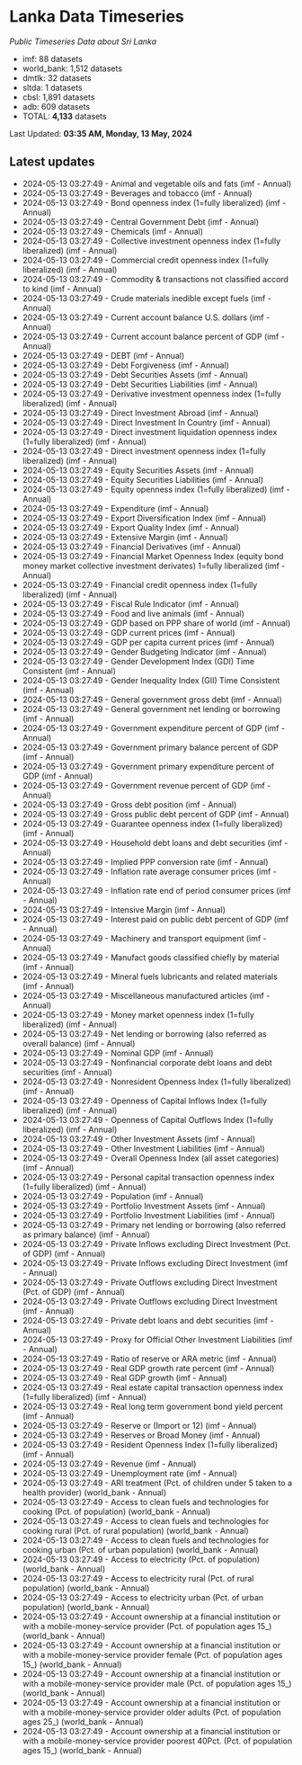 # Lanka Data Timeseries
*Public Timeseries Data about Sri Lanka*

* imf: 88 datasets
* world_bank: 1,512 datasets
* dmtlk: 32 datasets
* sltda: 1 datasets
* cbsl: 1,891 datasets
* adb: 609 datasets
* TOTAL: **4,133** datasets

Last Updated: **03:35 AM, Monday, 13 May, 2024**

## Latest updates

* 2024-05-13 03:27:49 - Animal and vegetable oils and fats (imf - Annual)
* 2024-05-13 03:27:49 - Beverages and tobacco (imf - Annual)
* 2024-05-13 03:27:49 - Bond openness index (1=fully liberalized) (imf - Annual)
* 2024-05-13 03:27:49 - Central Government Debt (imf - Annual)
* 2024-05-13 03:27:49 - Chemicals (imf - Annual)
* 2024-05-13 03:27:49 - Collective investment openness index (1=fully liberalized) (imf - Annual)
* 2024-05-13 03:27:49 - Commercial credit openness index (1=fully liberalized) (imf - Annual)
* 2024-05-13 03:27:49 - Commodity & transactions not classified accord to kind (imf - Annual)
* 2024-05-13 03:27:49 - Crude materials inedible except fuels (imf - Annual)
* 2024-05-13 03:27:49 - Current account balance U.S. dollars (imf - Annual)
* 2024-05-13 03:27:49 - Current account balance percent of GDP (imf - Annual)
* 2024-05-13 03:27:49 - DEBT (imf - Annual)
* 2024-05-13 03:27:49 - Debt Forgiveness (imf - Annual)
* 2024-05-13 03:27:49 - Debt Securities Assets (imf - Annual)
* 2024-05-13 03:27:49 - Debt Securities Liabilities (imf - Annual)
* 2024-05-13 03:27:49 - Derivative investment openness index (1=fully liberalized) (imf - Annual)
* 2024-05-13 03:27:49 - Direct Investment Abroad (imf - Annual)
* 2024-05-13 03:27:49 - Direct Investment In Country (imf - Annual)
* 2024-05-13 03:27:49 - Direct investment liquidation openness index (1=fully liberalized) (imf - Annual)
* 2024-05-13 03:27:49 - Direct investment openness index (1=fully liberalized) (imf - Annual)
* 2024-05-13 03:27:49 - Equity Securities Assets (imf - Annual)
* 2024-05-13 03:27:49 - Equity Securities Liabilities (imf - Annual)
* 2024-05-13 03:27:49 - Equity openness index (1=fully liberalized) (imf - Annual)
* 2024-05-13 03:27:49 - Expenditure (imf - Annual)
* 2024-05-13 03:27:49 - Export Diversification Index (imf - Annual)
* 2024-05-13 03:27:49 - Export Quality Index (imf - Annual)
* 2024-05-13 03:27:49 - Extensive Margin (imf - Annual)
* 2024-05-13 03:27:49 - Financial Derivatives (imf - Annual)
* 2024-05-13 03:27:49 - Financial Market Openness Index (equity bond money market collective investment derivates) 1=fully liberalized (imf - Annual)
* 2024-05-13 03:27:49 - Financial credit openness index (1=fully liberalized) (imf - Annual)
* 2024-05-13 03:27:49 - Fiscal Rule Indicator (imf - Annual)
* 2024-05-13 03:27:49 - Food and live animals (imf - Annual)
* 2024-05-13 03:27:49 - GDP based on PPP share of world (imf - Annual)
* 2024-05-13 03:27:49 - GDP current prices (imf - Annual)
* 2024-05-13 03:27:49 - GDP per capita current prices (imf - Annual)
* 2024-05-13 03:27:49 - Gender Budgeting Indicator (imf - Annual)
* 2024-05-13 03:27:49 - Gender Development Index (GDI) Time Consistent (imf - Annual)
* 2024-05-13 03:27:49 - Gender Inequality Index (GII) Time Consistent (imf - Annual)
* 2024-05-13 03:27:49 - General government gross debt (imf - Annual)
* 2024-05-13 03:27:49 - General government net lending or borrowing (imf - Annual)
* 2024-05-13 03:27:49 - Government expenditure percent of GDP (imf - Annual)
* 2024-05-13 03:27:49 - Government primary balance percent of GDP (imf - Annual)
* 2024-05-13 03:27:49 - Government primary expenditure percent of GDP (imf - Annual)
* 2024-05-13 03:27:49 - Government revenue percent of GDP (imf - Annual)
* 2024-05-13 03:27:49 - Gross debt position (imf - Annual)
* 2024-05-13 03:27:49 - Gross public debt percent of GDP (imf - Annual)
* 2024-05-13 03:27:49 - Guarantee openness index (1=fully liberalized) (imf - Annual)
* 2024-05-13 03:27:49 - Household debt loans and debt securities (imf - Annual)
* 2024-05-13 03:27:49 - Implied PPP conversion rate (imf - Annual)
* 2024-05-13 03:27:49 - Inflation rate average consumer prices (imf - Annual)
* 2024-05-13 03:27:49 - Inflation rate end of period consumer prices (imf - Annual)
* 2024-05-13 03:27:49 - Intensive Margin (imf - Annual)
* 2024-05-13 03:27:49 - Interest paid on public debt percent of GDP (imf - Annual)
* 2024-05-13 03:27:49 - Machinery and transport equipment (imf - Annual)
* 2024-05-13 03:27:49 - Manufact goods classified chiefly by material (imf - Annual)
* 2024-05-13 03:27:49 - Mineral fuels lubricants and related materials (imf - Annual)
* 2024-05-13 03:27:49 - Miscellaneous manufactured articles (imf - Annual)
* 2024-05-13 03:27:49 - Money market openness index (1=fully liberalized) (imf - Annual)
* 2024-05-13 03:27:49 - Net lending or borrowing (also referred as overall balance) (imf - Annual)
* 2024-05-13 03:27:49 - Nominal GDP (imf - Annual)
* 2024-05-13 03:27:49 - Nonfinancial corporate debt loans and debt securities (imf - Annual)
* 2024-05-13 03:27:49 - Nonresident Openness Index (1=fully liberalized) (imf - Annual)
* 2024-05-13 03:27:49 - Openness of Capital Inflows Index (1=fully liberalized) (imf - Annual)
* 2024-05-13 03:27:49 - Openness of Capital Outflows Index (1=fully liberalized) (imf - Annual)
* 2024-05-13 03:27:49 - Other Investment Assets (imf - Annual)
* 2024-05-13 03:27:49 - Other Investment Liabilities (imf - Annual)
* 2024-05-13 03:27:49 - Overall Openness Index (all asset categories) (imf - Annual)
* 2024-05-13 03:27:49 - Personal capital transaction openness index (1=fully liberalized) (imf - Annual)
* 2024-05-13 03:27:49 - Population (imf - Annual)
* 2024-05-13 03:27:49 - Portfolio Investment Assets (imf - Annual)
* 2024-05-13 03:27:49 - Portfolio Investment Liabilities (imf - Annual)
* 2024-05-13 03:27:49 - Primary net lending or borrowing (also referred as primary balance) (imf - Annual)
* 2024-05-13 03:27:49 - Private Inflows excluding Direct Investment (Pct. of GDP) (imf - Annual)
* 2024-05-13 03:27:49 - Private Inflows excluding Direct Investment (imf - Annual)
* 2024-05-13 03:27:49 - Private Outflows excluding Direct Investment (Pct. of GDP) (imf - Annual)
* 2024-05-13 03:27:49 - Private Outflows excluding Direct Investment (imf - Annual)
* 2024-05-13 03:27:49 - Private debt loans and debt securities (imf - Annual)
* 2024-05-13 03:27:49 - Proxy for Official Other Investment Liabilities (imf - Annual)
* 2024-05-13 03:27:49 - Ratio of reserve or ARA metric (imf - Annual)
* 2024-05-13 03:27:49 - Real GDP growth rate percent (imf - Annual)
* 2024-05-13 03:27:49 - Real GDP growth (imf - Annual)
* 2024-05-13 03:27:49 - Real estate capital transaction openness index (1=fully liberalized) (imf - Annual)
* 2024-05-13 03:27:49 - Real long term government bond yield percent (imf - Annual)
* 2024-05-13 03:27:49 - Reserve or (Import or 12) (imf - Annual)
* 2024-05-13 03:27:49 - Reserves or Broad Money (imf - Annual)
* 2024-05-13 03:27:49 - Resident Openness Index (1=fully liberalized) (imf - Annual)
* 2024-05-13 03:27:49 - Revenue (imf - Annual)
* 2024-05-13 03:27:49 - Unemployment rate (imf - Annual)
* 2024-05-13 03:27:49 - ARI treatment (Pct. of children under 5 taken to a health provider) (world_bank - Annual)
* 2024-05-13 03:27:49 - Access to clean fuels and technologies for cooking (Pct. of population) (world_bank - Annual)
* 2024-05-13 03:27:49 - Access to clean fuels and technologies for cooking rural (Pct. of rural population) (world_bank - Annual)
* 2024-05-13 03:27:49 - Access to clean fuels and technologies for cooking urban (Pct. of urban population) (world_bank - Annual)
* 2024-05-13 03:27:49 - Access to electricity (Pct. of population) (world_bank - Annual)
* 2024-05-13 03:27:49 - Access to electricity rural (Pct. of rural population) (world_bank - Annual)
* 2024-05-13 03:27:49 - Access to electricity urban (Pct. of urban population) (world_bank - Annual)
* 2024-05-13 03:27:49 - Account ownership at a financial institution or with a mobile-money-service provider (Pct. of population ages 15_) (world_bank - Annual)
* 2024-05-13 03:27:49 - Account ownership at a financial institution or with a mobile-money-service provider female (Pct. of population ages 15_) (world_bank - Annual)
* 2024-05-13 03:27:49 - Account ownership at a financial institution or with a mobile-money-service provider male (Pct. of population ages 15_) (world_bank - Annual)
* 2024-05-13 03:27:49 - Account ownership at a financial institution or with a mobile-money-service provider older adults (Pct. of population ages 25_) (world_bank - Annual)
* 2024-05-13 03:27:49 - Account ownership at a financial institution or with a mobile-money-service provider poorest 40Pct. (Pct. of population ages 15_) (world_bank - Annual)